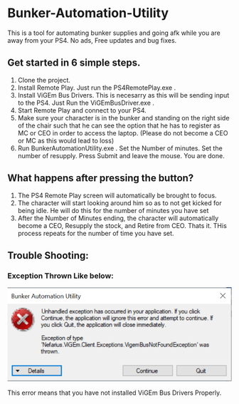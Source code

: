 # Bunker-Automation-Utility
This is a tool for automating bunker supplies and going afk while you are away from your PS4. No ads, Free updates and bug fixes.
## Get started in 6 simple steps. 

1. Clone the project.
2. Install Remote Play. Just run the PS4RemotePlay.exe .
3. Install ViGEm Bus Drivers. This is necesarry as this will be sending input to the PS4. Just Run the ViGEmBusDriver.exe .
4. Start Remote Play and connect to your PS4.
5. Make sure your character is in the bunker and standing on the right side of the chair such that he can see the option that he has to register as MC or CEO in order to access the laptop. (Please do not become a CEO or MC as this would lead to loss)
6. Run BunkerAutomationUtility.exe . Set the Number of minutes. Set the number of resupply. Press Submit and leave the mouse. You are done. 

## What happens after pressing the button?

1. The PS4 Remote Play screen will automatically be brought to focus.
2. The character will start looking around him so as to not get kicked for being idle. He will do this for the number of minutes you have set
3. After the Number of Minutes ending, the character will automatically become a CEO, Resupply the stock, and Retire from CEO. Thats it. THis process repeats for the number of time you have set.

## Trouble Shooting:

### Exception Thrown Like below:

![](Images/Exception.PNG)

This error means that you have not installed ViGEm Bus Drivers Properly.
